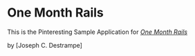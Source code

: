 # One Month Rails

This is the Pinteresting Sample Application for
[*One Month Rails*](http://onemonthrails.com)

by [Joseph C. Destrampe]